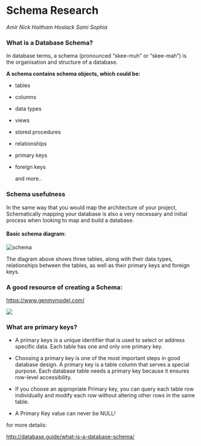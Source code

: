 # Schema Research
*Amir Nick Haitham Hoslack Sami Sophia*

### What is a Database Schema?

In database terms, a schema (pronounced “skee-muh” or “skee-mah”) is the organisation and structure of a database.

**A schema contains schema objects, which could be:**

+ tables
+ columns
+ data types
+ views
+ stored procedures
+ relationships
+ primary keys
+ foreign keys

  and more..

### Schema usefulness

In the same way that you would map the architecture of your project, Schematically mapping your database is also a very necessary and initial process when looking to map and build a database.

#### Basic schema diagram:

![schema](http://database.guide/wp-content/uploads/2016/06/MySQL_Schema_Music_Example.png)


The diagram above shows three tables, along with their data types, relationships between the tables, as well as their primary keys and foreign keys.

### A good resource of creating a Schema:
https://www.genmymodel.com/

![](https://files.gitter.im/hoslack/LHOS/cropped.jpg)

### What are primary keys?

+ A primary keys is a unique identifier that is used to select or address specific data. Each table has one and only one primary key.

+  Choosing a primary key is one of the most important steps in good database design. A primary key is a table column that serves a special purpose. Each database table needs a primary key because it ensures row-level accessibility.

+ If you choose an appropriate Primary key, you can query each table row individually and modify each row without altering other rows in the same table.

+ A Primary Key value can never be NULL!

for more details:

http://database.guide/what-is-a-database-schema/
